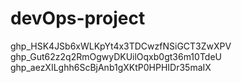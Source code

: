 # devOps-project
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
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
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
